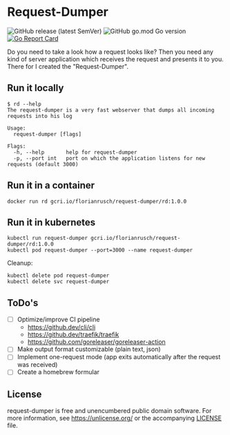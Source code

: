 # Request-Dumper

![GitHub release (latest SemVer)](https://img.shields.io/github/v/release/florianrusch/request-dumper) ![GitHub go.mod Go version](https://img.shields.io/github/go-mod/go-version/florianrusch/request-dumper) [![Go Report Card](https://goreportcard.com/badge/github.com/florianrusch/request-dumper)](https://goreportcard.com/report/github.com/florianrusch/request-dumper)

Do you need to take a look how a request looks like? Then you need any kind of server application which receives the request and presents it to you.
There for I created the "Request-Dumper".

## Run it locally

```shell
$ rd --help
The request-dumper is a very fast webserver that dumps all incoming requests into his log

Usage:
  request-dumper [flags]

Flags:
  -h, --help       help for request-dumper
  -p, --port int   port on which the application listens for new requests (default 3000)
```

## Run it in a container

```shell
docker run rd gcri.io/florianrusch/request-dumper/rd:1.0.0
```

## Run it in kubernetes

```shell
kubectl run request-dumper gcri.io/florianrusch/request-dumper/rd:1.0.0
kubectl pod request-dumper --port=3000 --name request-dumper
```

Cleanup:

```shell
kubectl delete pod request-dumper
kubectl delete svc request-dumper
```

## ToDo's

- [ ] Optimize/improve CI pipeline
	- <https://github.dev/cli/cli>
	- <https://github.dev/traefik/traefik>
	- <https://github.com/goreleaser/goreleaser-action>
- [ ] Make output format customizable (plain text, json)
- [ ] Implement one-request mode (app exits automatically after the request was received)
- [ ] Create a homebrew formular

## License

request-dumper is free and unencumbered public domain software. For more information, see <https://unlicense.org/> or the accompanying [LICENSE](/LICENSE) file.
